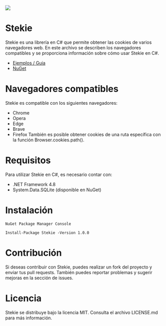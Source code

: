 <img src="https://cdn.discordapp.com/attachments/923062951882158130/1102025175727349790/64dbfb279110e5730b698a752532605b.png">

# Stekie
Stekie es una librería en C# que permite obtener las cookies de varios navegadores web. En este archivo se describen los navegadores compatibles y se proporciona información sobre cómo usar Stekie en C#.

- [Ejemplos / Guia](https://github.com/Lierx/Stekie/tree/master/Examples)
- [NuGet](https://www.nuget.org/packages/Stekie)

# Navegadores compatibles
Stekie es compatible con los siguientes navegadores:

- Chrome
- Opera
- Edge
- Brave
- Firefox
También es posible obtener cookies de una ruta específica con la función Browser.cookies.path().

# Requisitos
Para utilizar Stekie en C#, es necesario contar con:

- .NET Framework 4.8
- System.Data.SQLite (disponible en NuGet)

# Instalación
`NuGet Package Manager Console`
```
Install-Package Stekie -Version 1.0.0
```

# Contribución
Si deseas contribuir con Stekie, puedes realizar un fork del proyecto y enviar tus pull requests. También puedes reportar problemas y sugerir mejoras en la sección de issues.

# Licencia
Stekie se distribuye bajo la licencia MIT. Consulta el archivo LICENSE.md para más información.
